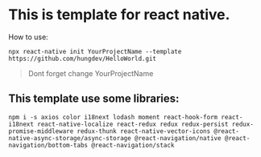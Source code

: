 # This is template for react native.

How to use:

```
npx react-native init YourProjectName --template https://github.com/hungdev/HelloWorld.git
```

> Dont forget change YourProjectName

## This template use some libraries:

```
npm i -s axios color i18next lodash moment react-hook-form react-i18next react-native-localize react-redux redux redux-persist redux-promise-middleware redux-thunk react-native-vector-icons @react-native-async-storage/async-storage @react-navigation/native @react-navigation/bottom-tabs @react-navigation/stack
```

